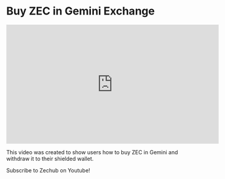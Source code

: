 # Buy ZEC in Gemini Exchange 

<iframe
  width="560"
  height="315"
  src="https://www.youtube.com/embed/v=REUbkLzK7J4"
  title="Buy and withdraw ZEC to a shielded wallet from Gemini"
  frameborder="0"
  allow="accelerometer; autoplay; clipboard-write; encrypted-media; gyroscope; picture-in-picture"
  allowfullscreen
></iframe>


This video was created to show users how to buy ZEC in Gemini and withdraw it to their shielded wallet.

Subscribe to Zechub on Youtube! 
